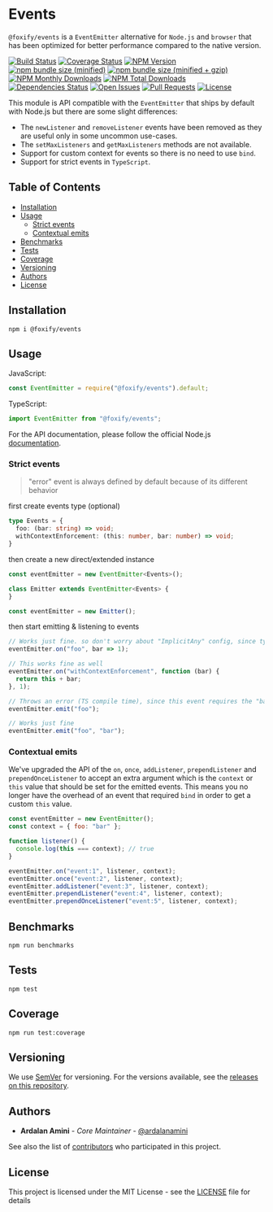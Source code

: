 # Events

`@foxify/events` is a `EventEmitter` alternative for `Node.js` and `browser` that has been optimized for better
performance compared to the native version.

[![Build Status][BUILD_BADGE]][BUILD_URI]
[![Coverage Status][COVERAGE_BADGE]][COVERAGE_URI]
[![NPM Version][VERSION_BADGE]][NPM_URI]
[![npm bundle size (minified)][MINIFIED_BADGE]][NPM_URI]
[![npm bundle size (minified + gzip)][GZIP_BADGE]][NPM_URI]
[![NPM Monthly Downloads][MONTHLY_DOWNLOADS_BADGE]][NPM_URI]
[![NPM Total Downloads][TOTAL_DOWNLOADS_BADGE]][NPM_URI]
[![Dependencies Status][DEPENDENCY_STATUS_BADGE]][DEPENDENCY_STATUS_URI]
[![Open Issues][OPEN_ISSUES_BADGE]][OPEN_ISSUES_URI]
[![Pull Requests][PR_BADGE]][PR_URI]
[![License][LICENSE_BADGE]][LICENSE_URI]

This module is API compatible with the `EventEmitter` that ships by default with Node.js but there are some slight
differences:

- The `newListener` and `removeListener` events have been removed as they are useful only in some uncommon use-cases.
- The `setMaxListeners` and `getMaxListeners` methods are not available.
- Support for custom context for events so there is no need to use `bind`.
- Support for strict events in `TypeScript`.

## Table of Contents

- [Installation](#installation)
- [Usage](#usage)
  - [Strict events](#strict-events)
  - [Contextual emits](#contextual-emits)
- [Benchmarks](#benchmarks)
- [Tests](#tests)
- [Coverage](#coverage)
- [Versioning](#versioning)
- [Authors](#authors)
- [License](#license)

## Installation

```shell
npm i @foxify/events
```

## Usage

JavaScript:

```javascript
const EventEmitter = require("@foxify/events").default;
```

TypeScript:

```typescript
import EventEmitter from "@foxify/events";
```

For the API documentation, please follow the official Node.js [documentation](https://nodejs.org/api/events.html).

### Strict events

> "error" event is always defined by default because of its different behavior

first create events type (optional)

```typescript
type Events = {
  foo: (bar: string) => void;
  withContextEnforcement: (this: number, bar: number) => void;
}
```

then create a new direct/extended instance

```typescript
const eventEmitter = new EventEmitter<Events>();
```

```typescript
class Emitter extends EventEmitter<Events> {
}

const eventEmitter = new Emitter();
```

then start emitting & listening to events

```typescript
// Works just fine. so don't worry about "ImplicitAny" config, since type of "bar" is defined as "string"
eventEmitter.on("foo", bar => 1);

// This works fine as well
eventEmitter.on("withContextEnforcement", function (bar) {
  return this + bar;
}, 1);

// Throws an error (TS compile time), since this event requires the "bar" argument of type "string"
eventEmitter.emit("foo");

// Works just fine
eventEmitter.emit("foo", "bar");
```

### Contextual emits

We've upgraded the API of the `on`, `once`, `addListener`, `prependListener` and
`prependOnceListener` to accept an extra argument which is the `context`
or `this` value that should be set for the emitted events. This means you no longer have the overhead of an event that
required `bind` in order to get a custom `this` value.

```javascript
const eventEmitter = new EventEmitter();
const context = { foo: "bar" };

function listener() {
  console.log(this === context); // true
}

eventEmitter.on("event:1", listener, context);
eventEmitter.once("event:2", listener, context);
eventEmitter.addListener("event:3", listener, context);
eventEmitter.prependListener("event:4", listener, context);
eventEmitter.prependOnceListener("event:5", listener, context);
```

## Benchmarks

```shell
npm run benchmarks
```

## Tests

```shell
npm test
```

## Coverage

```shell
npm run test:coverage
```

## Versioning

We use [SemVer](http://semver.org) for versioning. For the versions available, see
the [releases on this repository](https://github.com/foxifyjs/events/releases).

## Authors

- **Ardalan Amini** - *Core Maintainer* - [@ardalanamini](https://github.com/ardalanamini)

See also the list of [contributors](https://github.com/foxifyjs/events/contributors) who participated in this project.

## License

This project is licensed under the MIT License - see the [LICENSE][LICENSE_URI] file for details


[BUILD_BADGE]: https://github.com/foxifyjs/events/workflows/Test/badge.svg

[BUILD_URI]: https://github.com/foxifyjs/events/actions

[COVERAGE_BADGE]: https://codecov.io/gh/foxifyjs/events/branch/master/graph/badge.svg

[COVERAGE_URI]: https://codecov.io/gh/foxifyjs/events

[VERSION_BADGE]: https://img.shields.io/npm/v/@foxify/events.svg

[MINIFIED_BADGE]: https://img.shields.io/bundlephobia/min/@foxify/events.svg

[GZIP_BADGE]: https://img.shields.io/bundlephobia/minzip/@foxify/events.svg

[MONTHLY_DOWNLOADS_BADGE]: https://img.shields.io/npm/dm/@foxify/events.svg

[TOTAL_DOWNLOADS_BADGE]: https://img.shields.io/npm/dt/@foxify/events.svg

[DEPENDENCY_STATUS_BADGE]: https://david-dm.org/foxifyjs/events.svg

[DEPENDENCY_STATUS_URI]: https://david-dm.org/foxifyjs/events

[OPEN_ISSUES_BADGE]: https://img.shields.io/github/issues-raw/foxifyjs/events.svg

[OPEN_ISSUES_URI]: https://github.com/foxifyjs/events/issues?q=is%3Aopen+is%3Aissue

[PR_BADGE]: https://img.shields.io/badge/PRs-Welcome-brightgreen.svg

[PR_URI]: https://github.com/foxifyjs/events/pulls

[LICENSE_BADGE]: https://img.shields.io/github/license/foxifyjs/events.svg

[LICENSE_URI]: https://github.com/foxifyjs/events/blob/master/LICENSE

[NPM_URI]: https://www.npmjs.com/package/@foxify/events
